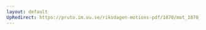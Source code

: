 ```yaml
---
layout: default
UpRedirect: https://pruto.im.uu.se/riksdagen-motions-pdf/1870/mot_1870__fk__12.pdf
---
```

